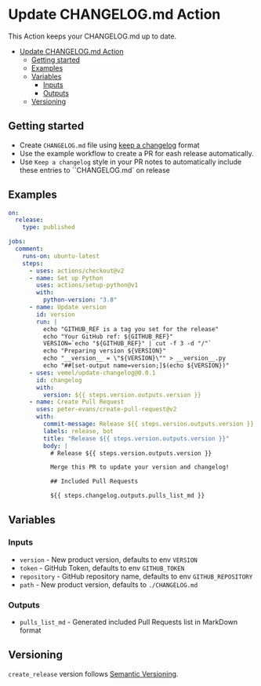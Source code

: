 # Update CHANGELOG.md Action

This Action keeps your CHANGELOG.md up to date.

- [Update CHANGELOG.md Action](#update-changelogmd-action)
  - [Getting started](#getting-started)
  - [Examples](#examples)
  - [Variables](#variables)
    - [Inputs](#inputs)
    - [Outputs](#outputs)
  - [Versioning](#versioning)

## Getting started

- Create `CHANGELOG.md` file using [keep a changelog](https://keepachangelog.com/en/1.0.0/) format
- Use the example workflow to create a PR for eash release automatically.
- Use `Keep a changelog` style in your PR notes to automatically include these
  entries to ``CHANGELOG.md` on release

## Examples

```yaml
on:
  release:
    type: published

jobs:
  comment:
    runs-on: ubuntu-latest
    steps:
      - uses: actions/checkout@v2
      - name: Set up Python
        uses: actions/setup-python@v1
        with:
          python-version: "3.8"
      - name: Update version
        id: version
        run: |
          echo "GITHUB_REF is a tag you set for the release"
          echo "Your GitHub ref: ${GITHUB_REF}"
          VERSION=`echo "${GITHUB_REF}" | cut -f 3 -d "/"`
          echo "Preparing version ${VERSION}"
          echo "__version__ = \"${VERSION}\"" > __version__.py
          echo "##[set-output name=version;]$(echo ${VERSION})"
      - uses: vemel/update-changelog@0.0.1
        id: changelog
        with:
          version: ${{ steps.version.outputs.version }}
      - name: Create Pull Request
        uses: peter-evans/create-pull-request@v2
        with:
          commit-message: Release ${{ steps.version.outputs.version }}
          labels: release, bot
          title: "Release ${{ steps.version.outputs.version }}"
          body: |
            # Release ${{ steps.version.outputs.version }}

            Merge this PR to update your version and changelog!

            ## Included Pull Requests

            ${{ steps.changelog.outputs.pulls_list_md }}
```

## Variables

### Inputs

- `version` - New product version, defaults to env `VERSION`
- `token` - GitHub Token, defaults to env `GITHUB_TOKEN`
- `repository` - GitHub repository name, defaults to env `GITHUB_REPOSITORY`
- `path` - New product version, defaults to `./CHANGELOG.md`

### Outputs

- `pulls_list_md` - Generated included Pull Requests list in MarkDown format

## Versioning

`create_release` version follows [Semantic Versioning](https://semver.org/).

